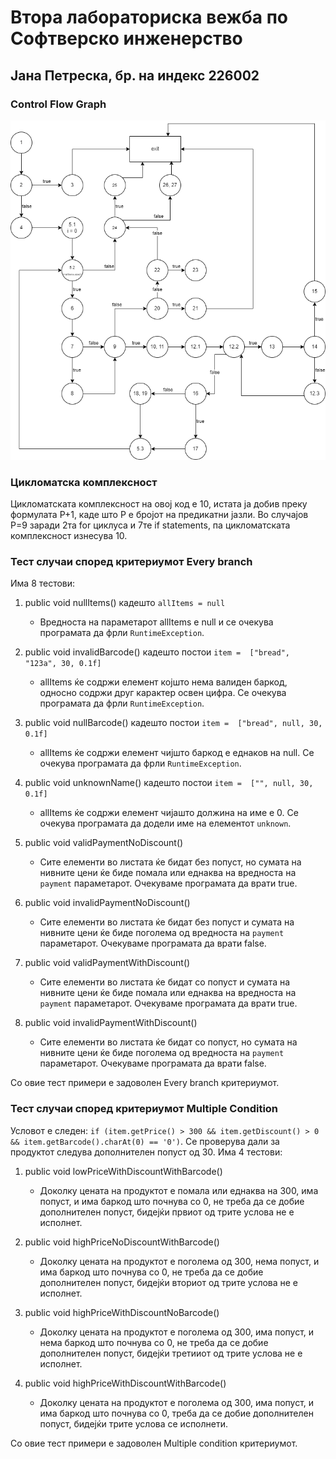 # Втора лабораториска вежба по Софтверско инженерство

## Јана Петреска, бр. на индекс 226002

### Control Flow Graph

![Control Flow Graph](./cfg.png)

### Цикломатска комплексност

Цикломатската комплексност на овој код е 10, истата ја добив преку формулата P+1, каде што P е бројот на предикатни јазли. Во случајoв P=9 заради 2та for циклуса и 7те if statements, па цикломатската комплексност изнесува 10.

### Тест случаи според критериумот Every branch

Има 8 тестови:

1. public void nullItems() кадешто `allItems = null`
   * Вредноста на параметарот allItems е null и се очекува програмата да фрли `RuntimeException`.

2. public void invalidBarcode() кадешто постои `item =  ["bread", "123a", 30, 0.1f]`
   * allItems ќе содржи елемент којшто нема валиден баркод, односно содржи друг карактер освен цифра. Се очекува програмата да фрли `RuntimeException`.

3. public void nullBarcode() кадешто постои `item =  ["bread", null, 30, 0.1f]`
   * allItems ќе содржи елемент чијшто баркод е еднаков на null. Се очекува програмата да фрли `RuntimeException`.

4. public void unknownName() кадешто постои `item =  ["", null, 30, 0.1f]`
   * allItems ќе содржи елемент чијашто должина на име е 0. Се очекува програмата да додели име на елементот `unknown`.

5. public void validPaymentNoDiscount()
   * Сите елементи во листата ќе бидат без попуст, но сумата на нивните цени ќе биде помала или еднаква на вредноста на `payment` параметарот. Очекуваме програмата да врати true.

6. public void invalidPaymentNoDiscount()
   * Сите елементи во листата ќе бидат без попуст и сумата на нивните цени ќе биде поголема од вредноста на `payment` параметарот. Очекуваме програмата да врати false.

7. public void validPaymentWithDiscount()
   * Сите елементи во листата ќе бидат со попуст и сумата на нивните цени ќе биде помала или еднаква на вредноста на `payment` параметарот. Очекуваме програмата да врати true.
  
8. public void invalidPaymentWithDiscount()
   * Сите елементи во листата ќе бидат со попуст, но сумата на нивните цени ќе биде поголема од вредноста на `payment` параметарот. Очекуваме програмата да врати false.

Со овие тест примери е задоволен Every branch критериумот.

### Тест случаи според критериумот Multiple Condition

Условот е следен: `if (item.getPrice() > 300 && item.getDiscount() > 0 && item.getBarcode().charAt(0)
== '0')`. Се проверува дали за продуктот следува дополнителен попуст од 30.
Има 4 тестови:

1. public void lowPriceWithDiscountWithBarcode()
   * Доколку цената на продуктот е помала или еднаква на 300, има попуст, и има баркод што почнува со 0, не треба да се добие дополнителен попуст, бидејќи првиот од трите услова не е исполнет.
  
2. public void highPriceNoDiscountWithBarcode()
   * Доколку цената на продуктот е поголема од 300, нема попуст, и има баркод што почнува со 0, не треба да се добие дополнителен попуст, бидејќи вториот од трите услова не е исполнет.
  
3. public void highPriceWithDiscountNoBarcode()
   * Доколку цената на продуктот е поголема од 300, има попуст, и нема баркод што почнува со 0, не треба да се добие дополнителен попуст, бидејќи третииот од трите услова не е исполнет.

4. public void highPriceWithDiscountWithBarcode()
   * Доколку цената на продуктот е поголема од 300, има попуст, и има баркод што почнува со 0, треба да се добие дополнителен попуст, бидејќи трите услова се исполнети.

Со овие тест примери е задоволен Multiple condition критериумот.
